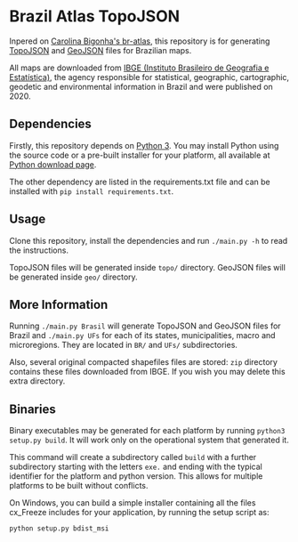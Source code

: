 # Brazil Atlas TopoJSON

Inpered on [Carolina Bigonha's br-atlas](https://github.com/carolinabigonha/br-atlas), this repository is for generating [TopoJSON](https://github.com/mbostock/topojson) and [GeoJSON](https://doc.arcgis.com/pt-br/arcgis-online/reference/geojson.htm) files for Brazilian maps.

All maps are downloaded from [IBGE (Instituto Brasileiro de Geografia e Estatística)](http://www.ibge.gov.br/), the agency responsible for
statistical, geographic, cartographic, geodetic and environmental information
in Brazil and were published on 2020.

## Dependencies

Firstly, this repository depends on [Python 3](https://www.python.org/).
You may install Python using the source code or a pre-built
installer for your platform, all available at
[Python download page](https://www.python.org/downloads/).

The other dependency are listed in the requirements.txt file and can be installed with `pip install requirements.txt`.

## Usage

Clone this repository, install the dependencies and run `./main.py -h` to read the instructions.

TopoJSON files will be generated inside `topo/` directory.
GeoJSON files will be generated inside `geo/` directory.

## More Information

Running `./main.py Brasil` will generate TopoJSON and GeoJSON files for
Brazil and  `./main.py UFs` for each of its states, municipalities, macro and microregions. They are located in `BR/` and `UFs/` subdirectories.

Also, several original compacted shapefiles files are stored: `zip` directory contains these files downloaded from IBGE. If you wish you may delete this extra directory.

## Binaries
Binary executables may be generated for each platform by running `python3 setup.py build`. It will work only on the operational system that generated it.

This command will create a subdirectory called `build` with a further subdirectory starting with the letters `exe.` and ending with the typical identifier for the platform and python version. This allows for multiple platforms to be built without conflicts.

On Windows, you can build a simple installer containing all the files cx_Freeze includes for your application, by running the setup script as:

`python setup.py bdist_msi`